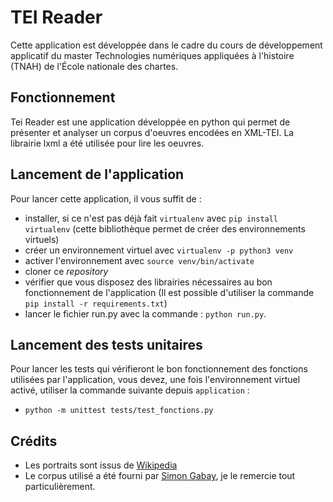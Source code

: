 # TEI Reader

Cette application est développée dans le cadre du cours de développement applicatif du master Technologies numériques appliquées à l'histoire (TNAH) de l'École nationale des chartes.

## Fonctionnement
Tei Reader est une application développée en python qui permet de présenter et analyser un corpus d'oeuvres encodées en XML-TEI.
La librairie lxml a été utilisée pour lire les oeuvres.

## Lancement de l'application
Pour lancer cette application, il vous suffit de :
* installer, si ce n'est pas déjà fait `virtualenv` avec `pip install virtualenv` (cette bibliothèque permet de créer des environnements virtuels)
* créer un environnement virtuel avec `virtualenv -p python3 venv`
* activer l'environnement avec `source venv/bin/activate`
* cloner ce *repository*
* vérifier que vous disposez des librairies nécessaires au bon fonctionnement de l'application (Il est possible d'utiliser la commande `pip install -r requirements.txt`)
* lancer le fichier run.py avec la commande :  `python run.py`.

## Lancement des tests unitaires
Pour lancer les tests qui vérifieront le bon fonctionnement des fonctions utilisées par l'application, vous devez, une fois l'environnement virtuel activé, utiliser la commande suivante depuis `application` :
* `python -m unittest tests/test_fonctions.py`

## Crédits
* Les portraits sont issus de [Wikipedia](https://www.wikipedia.org/)
* Le corpus utilisé a été fourni par [Simon Gabay](https://github.com/gabays), je le remercie tout particulièrement.